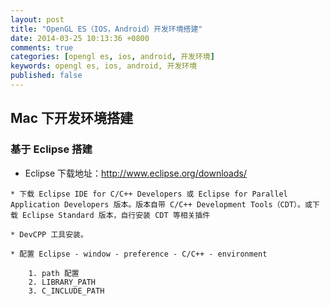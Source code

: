 ```yaml
---
layout: post
title: "OpenGL ES（IOS，Android）开发环境搭建"
date: 2014-03-25 10:13:36 +0800
comments: true
categories: [opengl es, ios, android, 开发环境]
keywords: opengl es, ios, android, 开发环境
published: false
---
```


## Mac 下开发环境搭建

### 基于 Eclipse 搭建

* Eclipse 下载地址：<http://www.eclipse.org/downloads/> 

<!-- more -->

    * 下载 Eclipse IDE for C/C++ Developers 或 Eclipse for Parallel Application Developers 版本。版本自带 C/C++ Development Tools（CDT）。或下载 Eclipse Standard 版本，自行安装 CDT 等相关插件

    * DevCPP 工具安装。

    * 配置 Eclipse - window - preference - C/C++ - environment

        1. path 配置
        2. LIBRARY_PATH
        3. C_INCLUDE_PATH
        